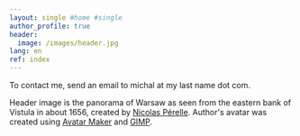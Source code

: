```yaml
---
layout: single #home #single
author_profile: true
header:
  image: /images/header.jpg
lang: en
ref: index
---
```

To contact me, send an email to michal at my last name dot com.


Header image is the panorama of Warsaw as seen from the eastern bank of Vistula in about 1656, created by [Nicolas Pérelle](https://commons.wikimedia.org/wiki/File%3AP%C3%A9relle_View_of_Warsaw.jpg). Author's avatar was created using [Avatar Maker](http://avatarmaker.com) and [GIMP](https://www.gimp.org).
